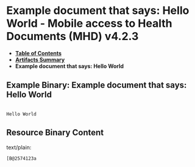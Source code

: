# Example document that says: Hello World - Mobile access to Health Documents (MHD) v4.2.3

* [**Table of Contents**](toc.md)
* [**Artifacts Summary**](artifacts.md)
* **Example document that says: Hello World**

## Example Binary: Example document that says: Hello World

```

Hello World
```



## Resource Binary Content

text/plain:

```
[B@2574123a
```
